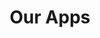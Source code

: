 ---
layout: app-index
permalink: /apps/
title: "Our Apps"
tagline: "Designed and developed by&nbsp;us."
description: "Our Apps. Designed and developed by us."
category: app
tags: [design, app, work, portfolio]
---